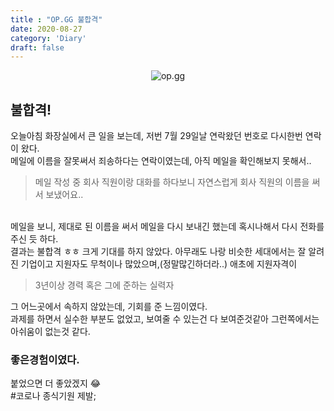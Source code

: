 ```yaml
---
title : "OP.GG 불합격"
date: 2020-08-27
category: 'Diary'
draft: false
---
```


<div style="margin : 0 auto; text-align : center">
  <img src="https://attach.s.op.gg/logo/20200728145104.1d168565d106679d24e00fcd2affc8f4.png" alt="op.gg">
</div>

## 불합격!
오늘아침 화장실에서 큰 일을 보는데, 저번 7월 29일날 연락왔던 번호로 다시한번 연락이 왔다.
<br>
메일에 이름을 잘못써서 죄송하다는 연락이였는데, 아직 메일을 확인해보지 못해서..
<br>

> 메일 작성 중 회사 직원이랑 대화를 하다보니 자연스럽게 회사 직원의 이름을 써서 보냈어요..

<br>
메일을 보니, 제대로 된 이름을 써서 메일을 다시 보내긴 했는데 혹시나해서 다시 전화를 주신 듯 하다.

<br>
결과는 불합격 ㅎㅎ
크게 기대를 하지 않았다. 아무래도 나랑 비슷한 세대에서는 잘 알려진 기업이고 지원자도 무척이나 많았으며,(정말많긴하더라..) 애초에 지원자격이 

> 3년이상 경력 혹은 그에 준하는 실력자

그 어느곳에서 속하지 않았는데, 기회를 준 느낌이였다.
<br>
과제를 하면서 실수한 부분도 없었고, 보여줄 수 있는건 다 보여준것같아 그런쪽에서는 아쉬움이 없는것 같다.
<br>

### 좋은경험이였다.
붙었으면 더 좋았겠지 😂<br>
#코로나 종식기원 제발;
